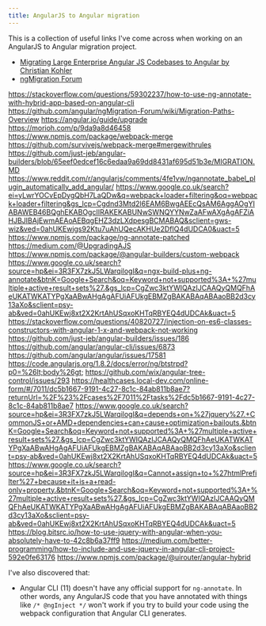 ```yaml
---
title: AngularJS to Angular migration
---
```


This is a collection of useful links I've come across when working on an AngularJS to Angular migration project.

- [Migrating Large Enterprise Angular JS Codebases to Angular by Christian Kohler](https://www.youtube.com/watch?v=lYOHB_yTEmo)
- [ngMigration Forum](https://github.com/angular/ngMigration-Forum)


<https://stackoverflow.com/questions/59302237/how-to-use-ng-annotate-with-hybrid-app-based-on-angular-cli>
<https://github.com/angular/ngMigration-Forum/wiki/Migration-Paths-Overview>
<https://angular.io/guide/upgrade>
<https://morioh.com/p/9da9a8d46458>
<https://www.npmjs.com/package/webpack-merge>
<https://github.com/survivejs/webpack-merge#mergewithrules>
<https://github.com/just-jeb/angular-builders/blob/65eef0edcef16c6edaa9a69dd8431af695d51b3e/MIGRATION.MD>
<https://www.reddit.com/r/angularjs/comments/4fe1vw/ngannotate_babel_plugin_automatically_add_angular/>
<https://www.google.co.uk/search?ei=yLwrYOCvEpDygQbH7LaQDw&q=webpack+loader+filtering&oq=webpack+loader+filtering&gs_lcp=Cgdnd3Mtd2l6EAM6BwgAEEcQsAM6AggAOgYIABAWEB46BQghEKABOgcIIRAKEKABUNwSWNQYYNwZaAFwAXgAgAFZiAHJBJIBAjEwmAEAoAEBqgEHZ3dzLXdpesgBCMABAQ&sclient=gws-wiz&ved=0ahUKEwjgs92Ktu7uAhUQecAKHUe2DfIQ4dUDCA0&uact=5>
<https://www.npmjs.com/package/ng-annotate-patched>
<https://medium.com/@UpgradingAJS>
<https://www.npmjs.com/package/@angular-builders/custom-webpack>
<https://www.google.co.uk/search?source=hp&ei=3R3FX7zkJ5LWarqilogI&q=ngx-build-plus+ng-annotate&btnK=Google+Search&oq=Keyword+not+supported%3A+%27multiple+active+result+sets%27.&gs_lcp=CgZwc3ktYWIQAzIJCAAQyQMQFhAeUKATWKATYPgXaABwAHgAgAFUiAFUkgEBMZgBAKABAqABAaoBB2d3cy13aXo&sclient=psy-ab&ved=0ahUKEwj8xt2X2KrtAhUSqxoKHTqRBYEQ4dUDCAk&uact=5>
<https://stackoverflow.com/questions/40820727/injection-on-es6-classes-constructors-with-angular-1-x-and-webpack-not-working>
<https://github.com/just-jeb/angular-builders/issues/186>
<https://github.com/angular/angular-cli/issues/6873>
<https://github.com/angular/angular/issues/17581>
<https://code.angularjs.org/1.8.2/docs/error/ng/btstrpd?p0=%26lt;body%26gt>;
<https://github.com/wix/angular-tree-control/issues/293>
<https://healthcases.local-dev.com/online-form/#/7011/dc5b1667-9191-4c27-8c1c-84ab811b8ae7?returnUrl=%2F%23%2Fcases%2F7011%2Ftasks%2Fdc5b1667-9191-4c27-8c1c-84ab811b8ae7>
<https://www.google.co.uk/search?source=hp&ei=3R3FX7zkJ5LWarqilogI&q=depends+on+%27jquery%27.+CommonJS+or+AMD+dependencies+can+cause+optimization+bailouts.&btnK=Google+Search&oq=Keyword+not+supported%3A+%27multiple+active+result+sets%27.&gs_lcp=CgZwc3ktYWIQAzIJCAAQyQMQFhAeUKATWKATYPgXaABwAHgAgAFUiAFUkgEBMZgBAKABAqABAaoBB2d3cy13aXo&sclient=psy-ab&ved=0ahUKEwj8xt2X2KrtAhUSqxoKHTqRBYEQ4dUDCAk&uact=5>
<https://www.google.co.uk/search?source=hp&ei=3R3FX7zkJ5LWarqilogI&q=Cannot+assign+to+%27htmlPrefilter%27+because+it+is+a+read-only+property.&btnK=Google+Search&oq=Keyword+not+supported%3A+%27multiple+active+result+sets%27.&gs_lcp=CgZwc3ktYWIQAzIJCAAQyQMQFhAeUKATWKATYPgXaABwAHgAgAFUiAFUkgEBMZgBAKABAqABAaoBB2d3cy13aXo&sclient=psy-ab&ved=0ahUKEwj8xt2X2KrtAhUSqxoKHTqRBYEQ4dUDCAk&uact=5>
<https://blog.bitsrc.io/how-to-use-jquery-with-angular-when-you-absolutely-have-to-42c8b6a37ff9>
<https://medium.com/better-programming/how-to-include-and-use-jquery-in-angular-cli-project-592e0fe63176>
<https://www.npmjs.com/package/@uirouter/angular-hybrid>

I've also discovered that:

* Angular CLI (11) doesn't have any official support for `ng-annotate`. In other words, any AngularJS code that you have annotated with things like `/* @ngInject */` won't work if you try to build your code using the webpack configuration that Angular CLI generates.
